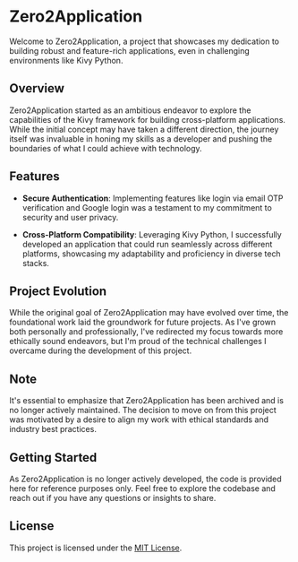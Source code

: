 # Zero2Application

Welcome to Zero2Application, a project that showcases my dedication to building robust and feature-rich applications, even in challenging environments like Kivy Python.

## Overview

Zero2Application started as an ambitious endeavor to explore the capabilities of the Kivy framework for building cross-platform applications. While the initial concept may have taken a different direction, the journey itself was invaluable in honing my skills as a developer and pushing the boundaries of what I could achieve with technology.

## Features

- **Secure Authentication**: Implementing features like login via email OTP verification and Google login was a testament to my commitment to security and user privacy.
  
- **Cross-Platform Compatibility**: Leveraging Kivy Python, I successfully developed an application that could run seamlessly across different platforms, showcasing my adaptability and proficiency in diverse tech stacks.

## Project Evolution

While the original goal of Zero2Application may have evolved over time, the foundational work laid the groundwork for future projects. As I've grown both personally and professionally, I've redirected my focus towards more ethically sound endeavors, but I'm proud of the technical challenges I overcame during the development of this project.

## Note

It's essential to emphasize that Zero2Application has been archived and is no longer actively maintained. The decision to move on from this project was motivated by a desire to align my work with ethical standards and industry best practices.

## Getting Started

As Zero2Application is no longer actively developed, the code is provided here for reference purposes only. Feel free to explore the codebase and reach out if you have any questions or insights to share.

## License

This project is licensed under the [MIT License](LICENSE).
